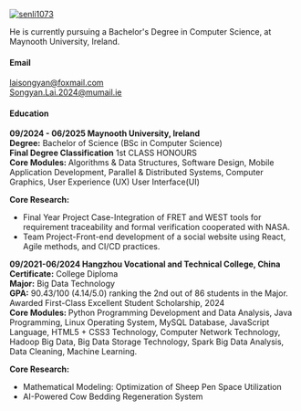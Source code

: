 [![senli1073](https://img.shields.io/badge/SongyanLai-github-blue?logo=github)](https://github.com/SongyanLai)

He is currently pursuing a Bachelor's Degree in Computer Science, at Maynooth University, Ireland.

#### Email

laisongyan@foxmail.com\
Songyan.Lai.2024@mumail.ie

#### Education

<strong>09/2024 - 06/2025 Maynooth University, Ireland</strong> \
<strong>Degree:</strong> Bachelor of Science (BSc in Computer Science)\
<strong>Final Degree Classification</strong> 1st CLASS HONOURS\
<strong>Core Modules: </strong>Algorithms & Data Structures, Software Design, Mobile Application Development, Parallel & Distributed Systems, Computer Graphics, User Experience (UX) User Interface(UI)

<strong>Core Research:</strong>
- Final Year Project Case-Integration of FRET and WEST tools for requirement traceability and formal verification cooperated with NASA.
- Team Project-Front-end development of a social website using React, Agile methods, and CI/CD practices.


<strong>09/2021-06/2024 Hangzhou Vocational and Technical College, China</strong>\
<strong>Certificate:</strong> College Diploma\
<strong>Major:</strong> Big Data Technology\
<strong>GPA:</strong> 90.43/100 (4.14/5.0) ranking the 2nd out of 86 students in the Major. Awarded First-Class Excellent Student Scholarship, 2024\
<strong>Core Modules: </strong>Python Programming Development and Data Analysis, Java Programming, Linux Operating System, MySQL Database, JavaScript Language, HTML5 + CSS3 Technology, Computer Network Technology, Hadoop Big Data, Big Data Storage Technology, Spark Big Data Analysis, Data Cleaning, Machine Learning.

<strong>Core Research:</strong>
- Mathematical Modeling: Optimization of Sheep Pen Space Utilization
- AI-Powered Cow Bedding Regeneration System

<!-- #### Current Research Direction

Formal Verification -->
